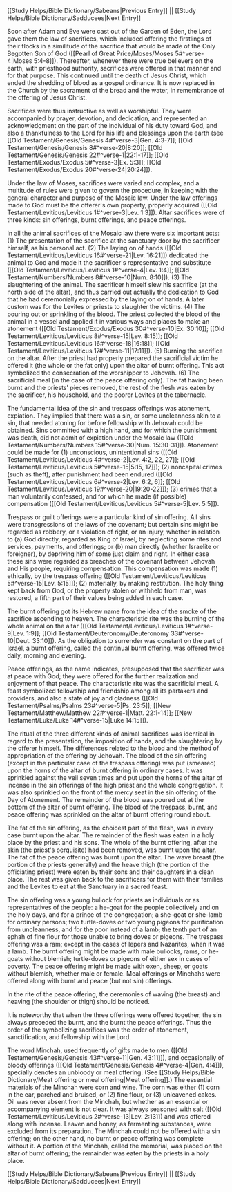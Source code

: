 [[Study Helps/Bible Dictionary/Sabeans|Previous Entry]]  ||  [[Study Helps/Bible Dictionary/Sadducees|Next Entry]]

 Soon after Adam and Eve were cast out of the Garden of Eden, the Lord gave them the law of sacrifices, which included offering the firstlings of their flocks in a similitude of the sacrifice that would be made of the Only Begotten Son of God ([[Pearl of Great Price/Moses/Moses 5#^verse-4|Moses 5:4-8]]). Thereafter, whenever there were true believers on the earth, with priesthood authority, sacrifices were offered in that manner and for that purpose. This continued until the death of Jesus Christ, which ended the shedding of blood as a gospel ordinance. It is now replaced in the Church by the sacrament of the bread and the water, in remembrance of the offering of Jesus Christ.

 Sacrifices were thus instructive as well as worshipful. They were accompanied by prayer, devotion, and dedication, and represented an acknowledgment on the part of the individual of his duty toward God, and also a thankfulness to the Lord for his life and blessings upon the earth (see [[Old Testament/Genesis/Genesis 4#^verse-3|Gen. 4:3-7]]; [[Old Testament/Genesis/Genesis 8#^verse-20|8:20]]; [[Old Testament/Genesis/Genesis 22#^verse-1|22:1-17]]; [[Old Testament/Exodus/Exodus 5#^verse-3|Ex. 5:3]]; [[Old Testament/Exodus/Exodus 20#^verse-24|20:24]]).

 Under the law of Moses, sacrifices were varied and complex, and a multitude of rules were given to govern the procedure, in keeping with the general character and purpose of the Mosaic law. Under the law offerings made to God must be the offerer's own property, properly acquired ([[Old Testament/Leviticus/Leviticus 1#^verse-3|Lev. 1:3]]). Altar sacrifices were of three kinds: sin offerings, burnt offerings, and peace offerings.

 In all the animal sacrifices of the Mosaic law there were six important acts: (1) The presentation of the sacrifice at the sanctuary door by the sacrificer himself, as his personal act. (2) The laying on of hands ([[Old Testament/Leviticus/Leviticus 16#^verse-21|Lev. 16:21]]) dedicated the animal to God and made it the sacrificer's representative and substitute ([[Old Testament/Leviticus/Leviticus 1#^verse-4|Lev. 1:4]]; [[Old Testament/Numbers/Numbers 8#^verse-10|Num. 8:10]]). (3) The slaughtering of the animal. The sacrificer himself slew his sacrifice (at the north side of the altar), and thus carried out actually the dedication to God that he had ceremonially expressed by the laying on of hands. A later custom was for the Levites or priests to slaughter the victims. (4) The pouring out or sprinkling of the blood. The priest collected the blood of the animal in a vessel and applied it in various ways and places to make an atonement ([[Old Testament/Exodus/Exodus 30#^verse-10|Ex. 30:10]]; [[Old Testament/Leviticus/Leviticus 8#^verse-15|Lev. 8:15]]; [[Old Testament/Leviticus/Leviticus 16#^verse-18|16:18]]; [[Old Testament/Leviticus/Leviticus 17#^verse-11|17:11]]). (5) Burning the sacrifice on the altar. After the priest had properly prepared the sacrificial victim he offered it (the whole or the fat only) upon the altar of burnt offering. This act symbolized the consecration of the worshipper to Jehovah. (6) The sacrificial meal (in the case of the peace offering only). The fat having been burnt and the priests' pieces removed, the rest of the flesh was eaten by the sacrificer, his household, and the poorer Levites at the tabernacle.

 The fundamental idea of the sin and trespass offerings was atonement, expiation. They implied that there was a sin, or some uncleanness akin to a sin, that needed atoning for before fellowship with Jehovah could be obtained. Sins committed with a high hand, and for which the punishment was death, did not admit of expiation under the Mosaic law ([[Old Testament/Numbers/Numbers 15#^verse-30|Num. 15:30-31]]). Atonement could be made for (1) unconscious, unintentional sins ([[Old Testament/Leviticus/Leviticus 4#^verse-2|Lev. 4:2, 22, 27]]; [[Old Testament/Leviticus/Leviticus 5#^verse-15|5:15, 17]]); (2) noncapital crimes (such as theft), after punishment had been endured ([[Old Testament/Leviticus/Leviticus 6#^verse-2|Lev. 6:2, 6]]; [[Old Testament/Leviticus/Leviticus 19#^verse-20|19:20-22]]); (3) crimes that a man voluntarily confessed, and for which he made (if possible) compensation ([[Old Testament/Leviticus/Leviticus 5#^verse-5|Lev. 5:5]]).

 Trespass or guilt offerings were a particular kind of sin offering. All sins were transgressions of the laws of the covenant; but certain sins might be regarded as robbery, or a violation of right, or an injury, whether in relation to (a) God directly, regarded as King of Israel, by neglecting some rites and services, payments, and offerings; or (b) man directly (whether Israelite or foreigner), by depriving him of some just claim and right. In either case these sins were regarded as breaches of the covenant between Jehovah and His people, requiring compensation. This compensation was made (1) ethically, by the trespass offering ([[Old Testament/Leviticus/Leviticus 5#^verse-15|Lev. 5:15]]); (2) materially, by making restitution. The holy thing kept back from God, or the property stolen or withheld from man, was restored, a fifth part of their values being added in each case.

 The burnt offering got its Hebrew name from the idea of the smoke of the sacrifice ascending to heaven. The characteristic rite was the burning of the whole animal on the altar ([[Old Testament/Leviticus/Leviticus 1#^verse-9|Lev. 1:9]]; [[Old Testament/Deuteronomy/Deuteronomy 33#^verse-10|Deut. 33:10]]). As the obligation to surrender was constant on the part of Israel, a burnt offering, called the continual burnt offering, was offered twice daily, morning and evening.

 Peace offerings, as the name indicates, presupposed that the sacrificer was at peace with God; they were offered for the further realization and enjoyment of that peace. The characteristic rite was the sacrificial meal. A feast symbolized fellowship and friendship among all its partakers and providers, and also a state of joy and gladness ([[Old Testament/Psalms/Psalms 23#^verse-5|Ps. 23:5]]; [[New Testament/Matthew/Matthew 22#^verse-1|Matt. 22:1-14]]; [[New Testament/Luke/Luke 14#^verse-15|Luke 14:15]]).

 The ritual of the three different kinds of animal sacrifices was identical in regard to the presentation, the imposition of hands, and the slaughtering by the offerer himself. The differences related to the blood and the method of appropriation of the offering by Jehovah. The blood of the sin offering (except in the particular case of the trespass offering) was put (smeared) upon the horns of the altar of burnt offering in ordinary cases. It was sprinkled against the veil seven times and put upon the horns of the altar of incense in the sin offerings of the high priest and the whole congregation. It was also sprinkled on the front of the mercy seat in the sin offering of the Day of Atonement. The remainder of the blood was poured out at the bottom of the altar of burnt offering. The blood of the trespass, burnt, and peace offering was sprinkled on the altar of burnt offering round about.

 The fat of the sin offering, as the choicest part of the flesh, was in every case burnt upon the altar. The remainder of the flesh was eaten in a holy place by the priest and his sons. The whole of the burnt offering, after the skin (the priest's perquisite) had been removed, was burnt upon the altar. The fat of the peace offering was burnt upon the altar. The wave breast (the portion of the priests generally) and the heave thigh (the portion of the officiating priest) were eaten by their sons and their daughters in a clean place. The rest was given back to the sacrificers for them with their families and the Levites to eat at the Sanctuary in a sacred feast.

 The sin offering was a young bullock for priests as individuals or as representatives of the people: a he-goat for the people collectively and on the holy days, and for a prince of the congregation; a she-goat or she-lamb for ordinary persons; two turtle-doves or two young pigeons for purification from uncleanness, and for the poor instead of a lamb; the tenth part of an ephah of fine flour for those unable to bring doves or pigeons. The trespass offering was a ram; except in the cases of lepers and Nazarites, when it was a lamb. The burnt offering might be made with male bullocks, rams, or he-goats without blemish; turtle-doves or pigeons of either sex in cases of poverty. The peace offering might be made with oxen, sheep, or goats without blemish, whether male or female. Meal offerings or Minchahs were offered along with burnt and peace (but not sin) offerings.

 In the rite of the peace offering, the ceremonies of waving (the breast) and heaving (the shoulder or thigh) should be noticed.

 It is noteworthy that when the three offerings were offered together, the sin always preceded the burnt, and the burnt the peace offerings. Thus the order of the symbolizing sacrifices was the order of atonement, sanctification, and fellowship with the Lord.

 The word Minchah, used frequently of gifts made to men ([[Old Testament/Genesis/Genesis 43#^verse-11|Gen. 43:11]]), and occasionally of bloody offerings ([[Old Testament/Genesis/Genesis 4#^verse-4|Gen. 4:4]]), specially denotes an unbloody or meal offering. (See [[Study Helps/Bible Dictionary/Meat offering or meal offering|Meat offering]].) The essential materials of the Minchah were corn and wine. The corn was either (1) corn in the ear, parched and bruised, or (2) fine flour, or (3) unleavened cakes. Oil was never absent from the Minchah, but whether as an essential or accompanying element is not clear. It was always seasoned with salt ([[Old Testament/Leviticus/Leviticus 2#^verse-13|Lev. 2:13]]) and was offered along with incense. Leaven and honey, as fermenting substances, were excluded from its preparation. The Minchah could not be offered with a sin offering; on the other hand, no burnt or peace offering was complete without it. A portion of the Minchah, called the memorial, was placed on the altar of burnt offering; the remainder was eaten by the priests in a holy place.

[[Study Helps/Bible Dictionary/Sabeans|Previous Entry]]  ||  [[Study Helps/Bible Dictionary/Sadducees|Next Entry]]